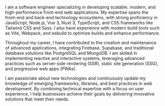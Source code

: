 I am a software engineer specializing in developing scalable, modern, and high-performance front-end web applications. My expertise spans the front-end and back-end technology ecosystems, with strong proficiency in JavaScript, Node.js, Vue 3, Nuxt 3, TypeScript, and CSS frameworks like Tailwind CSS and Sass. I also have experience with modern build tools such as Vite, Webpack, and esbuild to optimize builds and enhance performance.

Throughout my career, I have contributed to the creation and maintenance of advanced applications, integrating Firebase, Supabase, and traditional database solutions like PostgreSQL and MongoDB. I am skilled in implementing reactive and interactive systems, leveraging advanced practices such as server-side rendering (SSR), static site generation (SSG), and progressive web apps (PWAs).

I am passionate about new technologies and continuously update my knowledge of emerging frameworks, libraries, and best practices in web development. By combining technical expertise with a focus on user experience, I help businesses achieve their goals by delivering innovative solutions that meet their needs.
